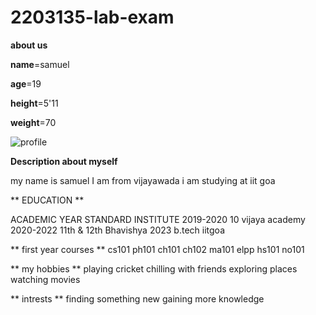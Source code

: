 # 2203135-lab-exam

**about us**


**name**=samuel

**age**=19

**height**=5'11

**weight**=70

![profile](profile.png)

**Description about myself**

my name is samuel 
I am from vijayawada
i am studying at iit goa 


** EDUCATION **

ACADEMIC YEAR            STANDARD               INSTITUTE
2019-2020                  10                   vijaya academy
2020-2022                  11th & 12th           Bhavishya
2023                        b.tech                iitgoa


** first year courses **
cs101
ph101
ch101
ch102
ma101
elpp
hs101
no101




** my hobbies **
playing cricket
chilling with friends
exploring places
watching movies


** intrests **
finding something new
gaining more knowledge

